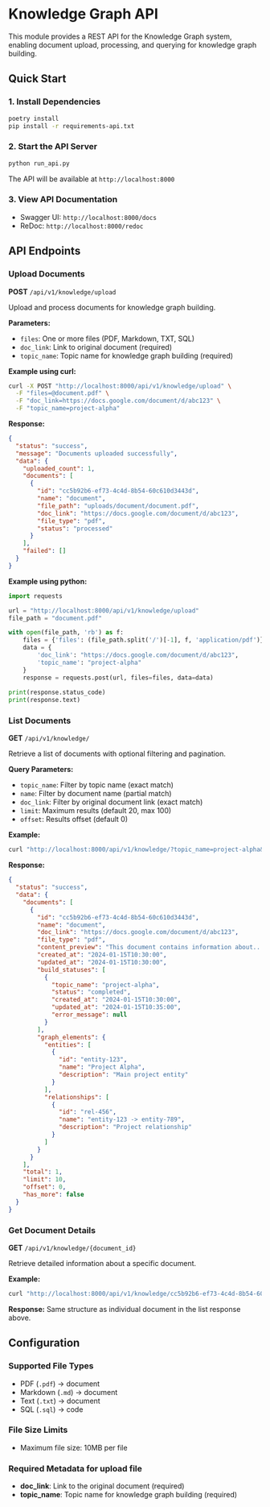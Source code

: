 # Knowledge Graph API

This module provides a REST API for the Knowledge Graph system, enabling document upload, processing, and querying for knowledge graph building.

## Quick Start

### 1. Install Dependencies

```bash
poetry install
pip install -r requirements-api.txt
```

### 2. Start the API Server

```bash
python run_api.py
```

The API will be available at `http://localhost:8000`

### 3. View API Documentation

- Swagger UI: `http://localhost:8000/docs`
- ReDoc: `http://localhost:8000/redoc`

## API Endpoints

### Upload Documents

**POST** `/api/v1/knowledge/upload`

Upload and process documents for knowledge graph building.

**Parameters:**
- `files`: One or more files (PDF, Markdown, TXT, SQL)
- `doc_link`: Link to original document (required)
- `topic_name`: Topic name for knowledge graph building (required)

**Example using curl:**

```bash
curl -X POST "http://localhost:8000/api/v1/knowledge/upload" \
  -F "files=@document.pdf" \
  -F "doc_link=https://docs.google.com/document/d/abc123" \
  -F "topic_name=project-alpha"
```

**Response:**
```json
{
  "status": "success",
  "message": "Documents uploaded successfully",
  "data": {
    "uploaded_count": 1,
    "documents": [
      {
        "id": "cc5b92b6-ef73-4c4d-8b54-60c610d3443d",
        "name": "document",
        "file_path": "uploads/document/document.pdf",
        "doc_link": "https://docs.google.com/document/d/abc123",
        "file_type": "pdf",
        "status": "processed"
      }
    ],
    "failed": []
  }
}
```

**Example using python:**

```python
import requests

url = "http://localhost:8000/api/v1/knowledge/upload"
file_path = "document.pdf"

with open(file_path, 'rb') as f:
    files = {'files': (file_path.split('/')[-1], f, 'application/pdf')}
    data = {
        'doc_link': "https://docs.google.com/document/d/abc123",
        'topic_name': "project-alpha"
    }
    response = requests.post(url, files=files, data=data)
    
print(response.status_code)
print(response.text)
```

### List Documents

**GET** `/api/v1/knowledge/`

Retrieve a list of documents with optional filtering and pagination.

**Query Parameters:**
- `topic_name`: Filter by topic name (exact match)
- `name`: Filter by document name (partial match)
- `doc_link`: Filter by original document link (exact match)
- `limit`: Maximum results (default 20, max 100)
- `offset`: Results offset (default 0)

**Example:**
```bash
curl "http://localhost:8000/api/v1/knowledge/?topic_name=project-alpha&limit=10"
```

**Response:**
```json
{
  "status": "success",
  "data": {
    "documents": [
      {
        "id": "cc5b92b6-ef73-4c4d-8b54-60c610d3443d",
        "name": "document",
        "doc_link": "https://docs.google.com/document/d/abc123",
        "file_type": "pdf",
        "content_preview": "This document contains information about...",
        "created_at": "2024-01-15T10:30:00",
        "updated_at": "2024-01-15T10:30:00",
        "build_statuses": [
          {
            "topic_name": "project-alpha",
            "status": "completed",
            "created_at": "2024-01-15T10:30:00",
            "updated_at": "2024-01-15T10:35:00",
            "error_message": null
          }
        ],
        "graph_elements": {
          "entities": [
            {
              "id": "entity-123",
              "name": "Project Alpha",
              "description": "Main project entity"
            }
          ],
          "relationships": [
            {
              "id": "rel-456",
              "name": "entity-123 -> entity-789",
              "description": "Project relationship"
            }
          ]
        }
      }
    ],
    "total": 1,
    "limit": 10,
    "offset": 0,
    "has_more": false
  }
}
```

### Get Document Details

**GET** `/api/v1/knowledge/{document_id}`

Retrieve detailed information about a specific document.

**Example:**
```bash
curl "http://localhost:8000/api/v1/knowledge/cc5b92b6-ef73-4c4d-8b54-60c610d3443d"
```

**Response:**
Same structure as individual document in the list response above.

## Configuration

### Supported File Types
- PDF (`.pdf`) → document
- Markdown (`.md`) → document  
- Text (`.txt`) → document
- SQL (`.sql`) → code

### File Size Limits
- Maximum file size: 10MB per file

### Required Metadata for upload file
- **doc_link**: Link to the original document (required)
- **topic_name**: Topic name for knowledge graph building (required)
